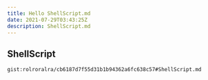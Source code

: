 ```yaml
---
title: Hello ShellScript.md
date: 2021-07-29T03:43:25Z
description: ShellScript.md
---
```


## ShellScript
`gist:rolroralra/cb6187d7f55d31b1b94362a6fc638c57#ShellScript.md`
